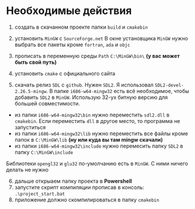 # Необходимые действия
1. создать в скачанном проекте папки `build` и `cmakebin`

2. установить `MinGW` с `SourceForge.net`
В окне установщика `MinGW` нужно выбрать все пакеты кроме `fortran`, `ada` и `objc`

3. прописать в переменную среды `Path` `C:\MinGW\bin\` **(у вас может быть свой путь)**

4. установить `cmake` с официального сайта

5. скачать релиз `SDL` с `github`. Нужен `SDL2`. Я использовал `SDL2-devel-2.26.5-mingw`.
В папке `i686-w64-mingw32` есть всё необходимое, чтобы добавить `SDL2` в `MinGW`. Использую 32-ух битную версию для большей совместимости.
- из папки `i686-w64-mingw32\bin` нужно переместить `sdl2.dll` в `cmakebin`. Если переместить `dll` в другое место, то программа не запуститься
- из папки `i686-w64-mingw32\lib` нужно переместить все файлы кроме папок в `C:\MinGW\lib` **(ну или куда вы там mingw скачали)**
- из папки `i686-w64-mingw32\include` нужно перемесить папку `SDL2` в папку `C:\MinGW\include`

Библиотеки `opengl32` и `glu32` по-умолчанию есть в `MinGW`. С ними ничего делать не нужно

6. дальше открыаем папку проекта в **Powershell**
7. запустите скрипт компиляции прописав в консоль: `.\project_start.bat`
8. приложение должно скомпилироваться в папку `cmakebin`

